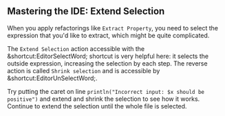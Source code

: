 ## Mastering the IDE: Extend Selection

When you apply refactorings like <span class="control">`Extract Property`</span>,
you need to select the expression that you'd like to extract, which might be
quite complicated.

The <span class="control">`Extend Selection`</span> action accessible with the
<span class="shortcut">&shortcut:EditorSelectWord;</span> shortcut is very
helpful here: it selects the outside expression, increasing the selection by
each step. The reverse action is called
<span class="control">`Shrink selection`</span> and is accessible by
<span class="shortcut">&shortcut:EditorUnSelectWord;</span>.

Try putting the caret on line `println("Incorrect input: $x should be
positive")` and extend and shrink the selection to see how it works.
Continue to extend the selection until the whole file is selected.